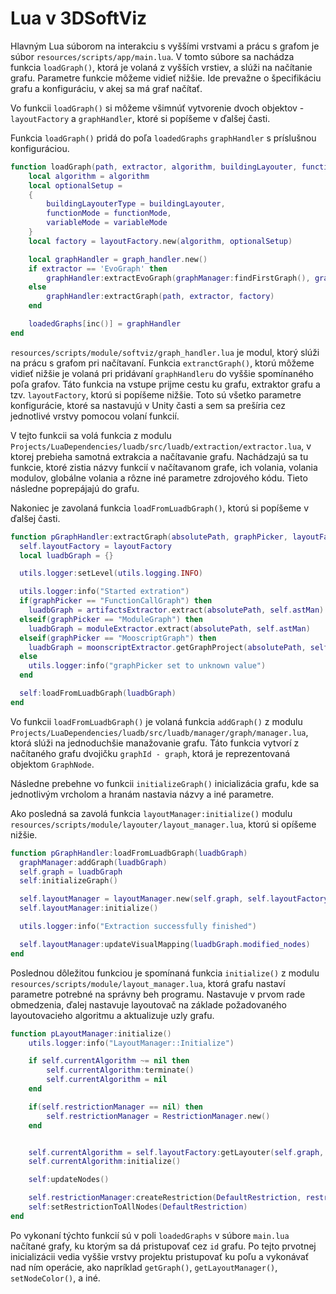 # Lua v 3DSoftViz

Hlavným Lua súborom na interakciu s vyššími vrstvami a prácu s grafom je súbor `resources/scripts/app/main.lua`. V tomto súbore sa nachádza funkcia `loadGraph()`, ktorá je volaná z vyšších vrstiev, a slúži na načítanie grafu. Parametre funkcie môžeme vidieť nižšie. Ide prevažne o špecifikáciu grafu a konfiguráciu, v akej sa má graf načítať.

Vo funkcii `loadGraph()` si môžeme všimnúť vytvorenie dvoch objektov - `layoutFactory` a `graphHandler`, ktoré si popíšeme v ďalšej časti.

Funkcia `loadGraph()` pridá do poľa `loadedGraphs` `graphHandler` s príslušnou konfiguráciou.

```lua
function loadGraph(path, extractor, algorithm, buildingLayouter, functionMode, variableMode)
    local algorithm = algorithm
    local optionalSetup =
    {
        buildingLayouterType = buildingLayouter,
        functionMode = functionMode,
        variableMode = variableMode
    }
    local factory = layoutFactory.new(algorithm, optionalSetup)

    local graphHandler = graph_handler.new()
    if extractor == 'EvoGraph' then
        graphHandler:extractEvoGraph(graphManager:findFirstGraph(), graphManager:findLastGraph(), factory)
    else
        graphHandler:extractGraph(path, extractor, factory)
    end

    loadedGraphs[inc()] = graphHandler
end
```

`resources/scripts/module/softviz/graph_handler.lua` je modul, ktorý slúži na prácu s grafom pri načítavaní. Funkcia `extranctGraph()`, ktorú môžeme vidieť nižšie je volaná pri pridávaní `graphHandleru` do vyššie spomínaného poľa grafov. Táto funkcia na vstupe prijme cestu ku grafu, extraktor grafu a tzv. `layoutFactory`, ktorú si popíšeme nižšie. Toto sú všetko parametre konfigurácie, ktoré sa nastavujú v Unity časti a sem sa prešíria cez jednotlivé vrstvy pomocou volaní funkcií.

V tejto funkcii sa volá funkcia z modulu `Projects/LuaDependencies/luadb/src/luadb/extraction/extractor.lua`, v ktorej prebieha samotná extrakcia a načítavanie grafu. Nachádzajú sa tu funkcie, ktoré zistia názvy funkcií v načítavanom grafe, ich volania, volania modulov, globálne volania a rôzne iné parametre zdrojového kódu. Tieto následne poprepájajú do grafu.

Nakoniec je zavolaná funkcia `loadFromLuadbGraph()`, ktorú si popíšeme v ďalšej časti.

```lua
function pGraphHandler:extractGraph(absolutePath, graphPicker, layoutFactory)
  self.layoutFactory = layoutFactory
  local luadbGraph = {}

  utils.logger:setLevel(utils.logging.INFO)

  utils.logger:info("Started extration")
  if(graphPicker == "FunctionCallGraph") then
    luadbGraph = artifactsExtractor.extract(absolutePath, self.astMan)
  elseif(graphPicker == "ModuleGraph") then    
    luadbGraph = moduleExtractor.extract(absolutePath, self.astMan)
  elseif(graphPicker == "MooscriptGraph") then
    luadbGraph = moonscriptExtractor.getGraphProject(absolutePath, self.astMan)
  else
    utils.logger:info("graphPicker set to unknown value")
  end

  self:loadFromLuadbGraph(luadbGraph)
end
```


Vo funkcii `loadFromLuadbGraph()` je volaná funkcia `addGraph()` z modulu `Projects/LuaDependencies/luadb/src/luadb/manager/graph/manager.lua`, ktorá slúži na jednoduchšie manažovanie grafu. Táto funkcia vytvorí z načítaného grafu dvojičku `graphId - graph`, ktorá je reprezentovaná objektom `GraphNode`.

Následne prebehne vo funkcii `initializeGraph()` inicializácia grafu, kde sa jednotlivým vrcholom a hranám nastavia názvy a iné parametre.

Ako posledná sa zavolá funkcia `layoutManager:initialize()` modulu `resources/scripts/module/layouter/layout_manager.lua`, ktorú si opíšeme nižšie.

```lua
function pGraphHandler:loadFromLuadbGraph(luadbGraph)
  graphManager:addGraph(luadbGraph)
  self.graph = luadbGraph
  self:initializeGraph()

  self.layoutManager = layoutManager.new(self.graph, self.layoutFactory)
  self.layoutManager:initialize()

  utils.logger:info("Extraction successfully finished")

  self.layoutManager:updateVisualMapping(luadbGraph.modified_nodes)
end  
```

Poslednou dôležitou funkciou je spomínaná funkcia `initialize()` z modulu `resources/scripts/module/layout_manager.lua`, ktorá grafu nastaví parametre potrebné na správny beh programu. Nastavuje v prvom rade obmedzenia, ďalej nastavuje layoutovač na základe požadovaného layoutovacieho algoritmu a aktualizuje uzly grafu.

```lua
function pLayoutManager:initialize()
    utils.logger:info("LayoutManager::Initialize")

    if self.currentAlgorithm ~= nil then
        self.currentAlgorithm:terminate()    
        self.currentAlgorithm = nil
    end

    if(self.restrictionManager == nil) then
        self.restrictionManager = RestrictionManager.new()
    end


    self.currentAlgorithm = self.layoutFactory:getLayouter(self.graph, self.restrictionManager)
    self.currentAlgorithm:initialize()

    self:updateNodes()

    self.restrictionManager:createRestriction(DefaultRestriction, restrictions.Default())
    self:setRestrictionToAllNodes(DefaultRestriction)
end
```

Po vykonaní týchto funkcií sú v poli `loadedGraphs` v súbore `main.lua` načítané grafy, ku ktorým sa dá pristupovať cez `id` grafu. Po tejto prvotnej inicializácii vedia vyššie vrstvy projektu pristupovať ku poľu a vykonávať nad ním operácie, ako napríklad `getGraph()`, `getLayoutManager()`, `setNodeColor()`, a iné.

